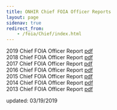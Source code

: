 ```yaml
---
title: ONHIR Chief FOIA Officer Reports
layout: page
sidenav: true
redirect_from:
    - /foia/Chief/index.html
---
```


2019 Chief FOIA Officer Report [pdf]({{site.baseurl}}/assets/documents/foia/chief/2019%20Chief%20FOIA%20Officer%20Report.pdf)  
2018 Chief FOIA Officer Report [pdf]({{site.baseurl}}/assets/documents/foia/2018%20Chief%20FOIA%20Officer%20Report.pdf)  
2017 Chief FOIA Officer Report [pdf]({{site.baseurl}}/assets/documents/foia/2017%20Chief%20FOIA%20Officer%20Report.pdf)  
2016 Chief FOIA Officer Report [pdf]({{site.baseurl}}/assets/documents/foia/chief/2016%20Chief%20FOIA%20Officer%20Report%20II.pdf)  
2015 Chief FOIA Officer Report [pdf]({{site.baseurl}}/assets/documents/foia/chief/2015%20Chief%20FOIA%20Officer%20Report.pdf)  
2014 Chief FOIA Officer Report [pdf]({{site.baseurl}}/assets/documents/foia/chief/2014%20Chief%20FOIA%20Officer%20Report.pdf)  
2013 Chief FOIA Officer Report [pdf]({{site.baseurl}}/assets/documents/foia/chief/2013%20Chief%20FOIA%20Officer%20Report.pdf)

updated: 03/19/2019
